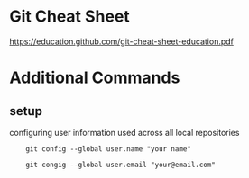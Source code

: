 # Git Cheat Sheet
https://education.github.com/git-cheat-sheet-education.pdf
# Additional Commands

## setup
configuring user information used across all local repositories

        git config --global user.name "your name"
        
        git congig --global user.email "your@email.com"
    
    
